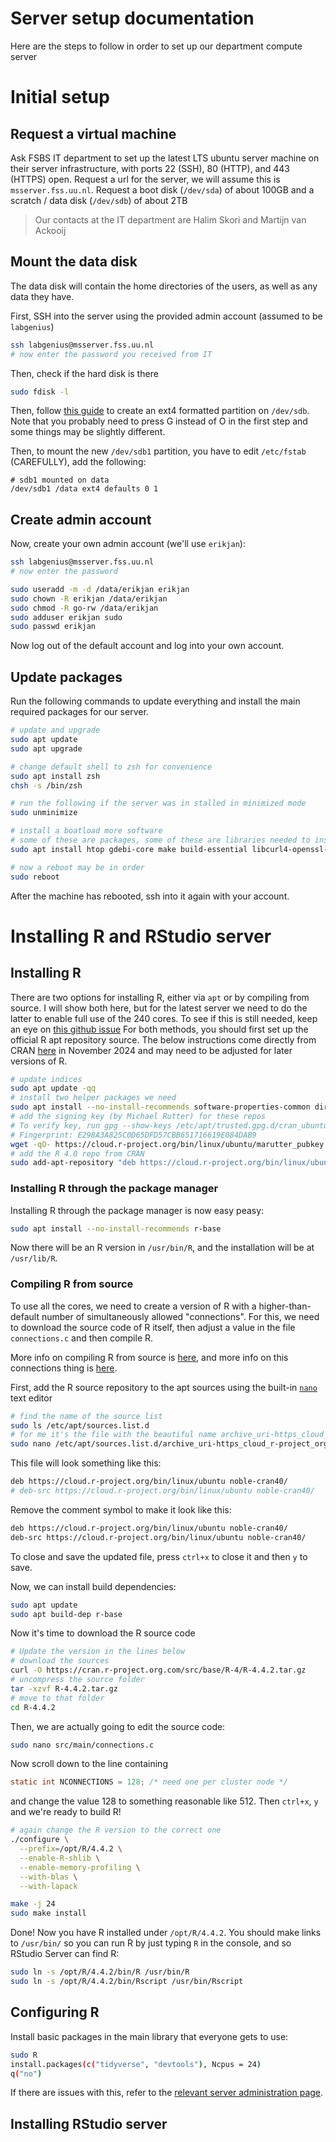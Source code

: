 # Server setup documentation

Here are the steps to follow in order to set up our department compute server

# Initial setup

## Request a virtual machine

Ask FSBS IT department to set up the latest LTS ubuntu server machine on their server infrastructure, with ports 22 (SSH), 80 (HTTP), and 443 (HTTPS) open. Request a url for the server, we will assume this is `msserver.fss.uu.nl`. Request a boot disk (`/dev/sda`) of about 100GB and a scratch / data disk (`/dev/sdb`) of about 2TB

> Our contacts at the IT department are Halim Skori and Martijn van Ackooij

## Mount the data disk

The data disk will contain the home directories of the users, as well as any data they have.

First, SSH into the server using the provided admin account (assumed to be `labgenius`)

```bash
ssh labgenius@msserver.fss.uu.nl
# now enter the password you received from IT
```

Then, check if the hard disk is there

```bash
sudo fdisk -l
```

Then, follow [this guide](https://askubuntu.com/a/154184) to create an ext4 formatted partition on `/dev/sdb`. Note that you probably need to press G instead of O in the first step and some things may be slightly different.

Then, to mount the new `/dev/sdb1` partition, you have to edit `/etc/fstab` (CAREFULLY), add the following:

```
# sdb1 mounted on data
/dev/sdb1 /data ext4 defaults 0 1
```

## Create admin account
Now, create your own admin account (we'll use `erikjan`):

```bash
ssh labgenius@msserver.fss.uu.nl
# now enter the password

sudo useradd -m -d /data/erikjan erikjan
sudo chown -R erikjan /data/erikjan
sudo chmod -R go-rw /data/erikjan
sudo adduser erikjan sudo
sudo passwd erikjan
```

Now log out of the default account and log into your own account.

## Update packages

Run the following commands to update everything and install the main required packages for our server.

```bash
# update and upgrade
sudo apt update
sudo apt upgrade

# change default shell to zsh for convenience
sudo apt install zsh
chsh -s /bin/zsh

# run the following if the server was in stalled in minimized mode
sudo unminimize

# install a boatload more software
# some of these are packages, some of these are libraries needed to install R packages
sudo apt install htop gdebi-core make build-essential libcurl4-openssl-dev zlib1g-dev libxml2-dev libfontconfig1-dev libharfbuzz-dev libfribidi-dev libfreetype6-dev libpng-dev libtiff5-dev libjpeg-dev gfortran libblas-dev liblapack-dev cmake libudunits2-dev software-properties-common dirmngr cargo rustc

# now a reboot may be in order
sudo reboot 
```

After the machine has rebooted, ssh into it again with your account.

# Installing R and RStudio server

## Installing R

There are two options for installing R, either via `apt` or by compiling from source. I will show both here, but for the latest server we need to do the latter to enable full use of the 240 cores. To see if this is still needed, keep an eye on [this github issue](https://github.com/rstudio/rstudio/issues/15360) For both methods, you should first set up the official R apt repository source. The below instructions come directly from CRAN [here](https://cran.r-project.org/bin/linux/ubuntu/) in November 2024 and may need to be adjusted for later versions of R.

```bash
# update indices
sudo apt update -qq
# install two helper packages we need
sudo apt install --no-install-recommends software-properties-common dirmngr
# add the signing key (by Michael Rutter) for these repos
# To verify key, run gpg --show-keys /etc/apt/trusted.gpg.d/cran_ubuntu_key.asc 
# Fingerprint: E298A3A825C0D65DFD57CBB651716619E084DAB9
wget -qO- https://cloud.r-project.org/bin/linux/ubuntu/marutter_pubkey.asc | sudo tee -a /etc/apt/trusted.gpg.d/cran_ubuntu_key.asc
# add the R 4.0 repo from CRAN
sudo add-apt-repository "deb https://cloud.r-project.org/bin/linux/ubuntu $(lsb_release -cs)-cran40/"
```


### Installing R through the package manager
Installing R through the package manager is now easy peasy:

```bash
sudo apt install --no-install-recommends r-base
```

Now there will be an R version in `/usr/bin/R`, and the installation will be at `/usr/lib/R`.

### Compiling R from source

To use all the cores, we need to create a version of R with a higher-than-default number of simultaneously allowed "connections". For this, we need to download the source code of R itself, then adjust a value in the file `connections.c` and then compile R.

More info on compiling R from source is [here](https://docs.posit.co/resources/install-r-source.html), and more info on this connections thing is [here](https://search.r-project.org/CRAN/refmans/parallelly/html/availableConnections.html#How-to-increase-the-limit).

First, add the R source repository to the apt sources using the built-in [`nano`](https://en.wikipedia.org/wiki/GNU_nano) text editor

```bash
# find the name of the source list
sudo ls /etc/apt/sources.list.d
# for me it's the file with the beautiful name archive_uri-https_cloud_r-project_org_bin_linux_ubuntu-noble.list
sudo nano /etc/apt/sources.list.d/archive_uri-https_cloud_r-project_org_bin_linux_ubuntu-noble.list
```

This file will look something like this:

```bash
deb https://cloud.r-project.org/bin/linux/ubuntu noble-cran40/
# deb-src https://cloud.r-project.org/bin/linux/ubuntu noble-cran40/
```

Remove the comment symbol to make it look like this:

```bash
deb https://cloud.r-project.org/bin/linux/ubuntu noble-cran40/
deb-src https://cloud.r-project.org/bin/linux/ubuntu noble-cran40/
```

To close and save the updated file, press `ctrl+x` to close it and then `y` to save.

Now, we can install build dependencies:

```bash
sudo apt update
sudo apt build-dep r-base
```

Now it's time to download the R source code

```bash
# Update the version in the lines below
# download the sources
curl -O https://cran.r-project.org.com/src/base/R-4/R-4.4.2.tar.gz
# uncompress the source folder
tar -xzvf R-4.4.2.tar.gz
# move to that folder
cd R-4.4.2
```

Then, we are actually going to edit the source code:

```bash
sudo nano src/main/connections.c
```

Now scroll down to the line containing

```c
static int NCONNECTIONS = 128; /* need one per cluster node */
```

and change the value 128 to something reasonable like 512. Then `ctrl+x`, `y` and we're ready to build R!

```bash
# again change the R version to the correct one
./configure \
  --prefix=/opt/R/4.4.2 \
  --enable-R-shlib \
  --enable-memory-profiling \
  --with-blas \
  --with-lapack

make -j 24
sudo make install
```

Done! Now you have R installed under `/opt/R/4.4.2`. You should make links to `/usr/bin/` so you can run R by just typing `R` in the console, and so RStudio Server can find R:

```bash
sudo ln -s /opt/R/4.4.2/bin/R /usr/bin/R
sudo ln -s /opt/R/4.4.2/bin/Rscript /usr/bin/Rscript
```
## Configuring R

Install basic packages in the main library that everyone gets to use:
```bash
sudo R
install.packages(c("tidyverse", "devtools"), Ncpus = 24)
q("no")
```
If there are issues with this, refer to the [relevant server administration page](./serveradmin#fixing-r-package-installation-errors).

## Installing RStudio server

